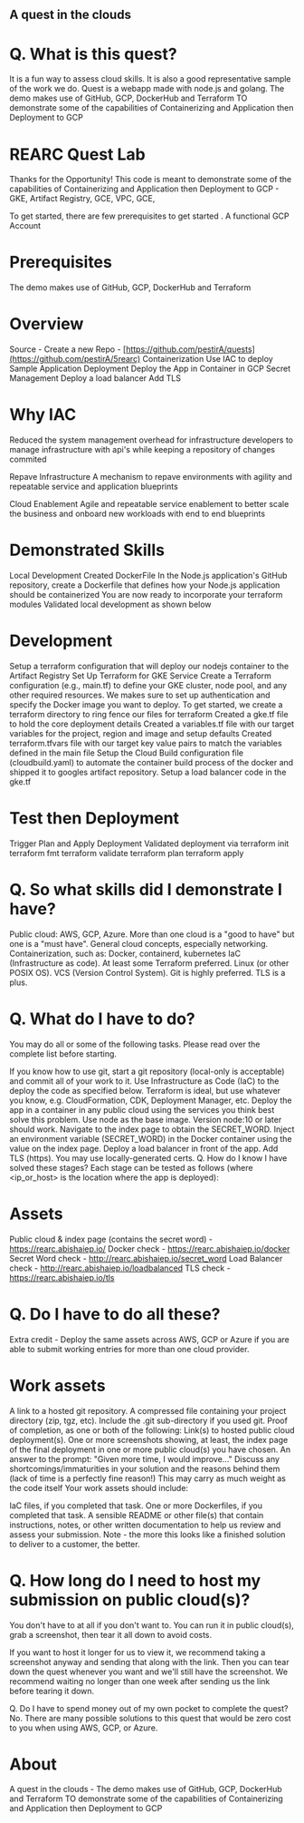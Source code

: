 ## A quest in the clouds
# Q. What is this quest?
It is a fun way to assess cloud skills. It is also a good representative sample of the work we do. 
Quest is a webapp made with node.js and golang.
The demo makes use of GitHub, GCP, DockerHub and Terraform TO  demonstrate some of the capabilities of Containerizing and Application then Deployment to GCP

# REARC Quest Lab
Thanks for the Opportunity! This code is meant to demonstrate some of the capabilities of Containerizing and Application then Deployment to GCP - GKE, Artifact Registry, GCE, VPC, GCE, 

To get started, there are few prerequisites to get started .
A functional GCP Account

# Prerequisites
The demo makes use of GitHub, GCP, DockerHub and Terraform

# Overview
Source - Create a new Repo - [https://github.com/pestirA/quests](https://github.com/pestirA/5rearc) Containerization Use IAC to deploy Sample Application Deployment Deploy the App in Container in GCP Secret Management Deploy a load balancer Add TLS

# Why IAC
Reduced the system management overhead for infrastructure developers to manage infrastructure with api's while keeping a repository of changes commited

Repave Infrastructure A mechanism to repave environments with agility and repeatable service and application blueprints

Cloud Enablement Agile and repeatable service enablement to better scale the business and onboard new workloads with end to end blueprints

# Demonstrated Skills
Local Development
Created DockerFile In the Node.js application's GitHub repository, create a Dockerfile that defines how your Node.js application should be containerized You are now ready to incorporate your terraform modules Validated local development as shown below

# Development
Setup a terraform configuration that will deploy our nodejs container to the Artifact Registry Set Up Terraform for GKE Service Create a Terraform configuration (e.g., main.tf) to define your GKE cluster, node pool, and any other required resources. We makes sure to set up authentication and specify the Docker image you want to deploy. To get started, we create a terraform directory to ring fence our files for terraform Created a gke.tf file to hold the core deployment details Created a variables.tf file with our target variables for the project, region and image and setup defaults Created terraform.tfvars file with our target key value pairs to match the variables defined in the main file Setup the Cloud Build configuration file (cloudbuild.yaml) to automate the container build process of the docker and shipped it to googles artifact repository. Setup a load balancer code in the gke.tf

# Test then Deployment
Trigger Plan and Apply Deployment Validated deployment via terraform init terraform fmt terraform validate terraform plan terraform apply

# Q. So what skills did I demonstrate I have?
Public cloud: AWS, GCP, Azure.
More than one cloud is a "good to have" but one is a "must have".
General cloud concepts, especially networking.
Containerization, such as: Docker, containerd, kubernetes
IaC (Infrastructure as code). At least some Terraform preferred.
Linux (or other POSIX OS).
VCS (Version Control System). Git is highly preferred.
TLS is a plus.

# Q. What do I have to do?
You may do all or some of the following tasks. Please read over the complete list before starting.

If you know how to use git, start a git repository (local-only is acceptable) and commit all of your work to it.
Use Infrastructure as Code (IaC) to the deploy the code as specified below.
Terraform is ideal, but use whatever you know, e.g. CloudFormation, CDK, Deployment Manager, etc.
Deploy the app in a container in any public cloud using the services you think best solve this problem.
Use node as the base image. Version node:10 or later should work.
Navigate to the index page to obtain the SECRET_WORD.
Inject an environment variable (SECRET_WORD) in the Docker container using the value on the index page.
Deploy a load balancer in front of the app.
Add TLS (https). You may use locally-generated certs.
Q. How do I know I have solved these stages?
Each stage can be tested as follows (where <ip_or_host> is the location where the app is deployed):

# Assets
Public cloud & index page (contains the secret word) - https://rearc.abishaiep.io/
Docker check - https://rearc.abishaiep.io/docker
Secret Word check - http://rearc.abishaiep.io/secret_word
Load Balancer check - http://rearc.abishaiep.io/loadbalanced
TLS check - https://rearc.abishaiep.io/tls

# Q. Do I have to do all these?
Extra credit - Deploy the same assets across AWS, GCP or Azure if you are able to submit working entries for more than one cloud provider.

# Work assets
A link to a hosted git repository.
A compressed file containing your project directory (zip, tgz, etc). Include the .git sub-directory if you used git.
Proof of completion, as one or both of the following:
Link(s) to hosted public cloud deployment(s).
One or more screenshots showing, at least, the index page of the final deployment in one or more public cloud(s) you have chosen.
An answer to the prompt: "Given more time, I would improve..."
Discuss any shortcomings/immaturities in your solution and the reasons behind them (lack of time is a perfectly fine reason!)
This may carry as much weight as the code itself
Your work assets should include:

IaC files, if you completed that task.
One or more Dockerfiles, if you completed that task.
A sensible README or other file(s) that contain instructions, notes, or other written documentation to help us review and assess your submission.
Note - the more this looks like a finished solution to deliver to a customer, the better.

# Q. How long do I need to host my submission on public cloud(s)?
You don't have to at all if you don't want to. You can run it in public cloud(s), grab a screenshot, then tear it all down to avoid costs.

If you want to host it longer for us to view it, we recommend taking a screenshot anyway and sending that along with the link. 
Then you can tear down the quest whenever you want and we'll still have the screenshot. 
We recommend waiting no longer than one week after sending us the link before tearing it down.

Q. Do I have to spend money out of my own pocket to complete the quest?
No. There are many possible solutions to this quest that would be zero cost to you when using AWS, GCP, or Azure.

# About
A quest in the clouds - The demo makes use of GitHub, GCP, DockerHub and Terraform TO demonstrate some of the capabilities of Containerizing and Application then Deployment to GCP
